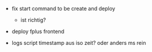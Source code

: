 - fix start command to be create and deploy

  - ist richtig?

- deploy fplus frontend

- logs script timestamp aus iso zeit? oder anders ms rein
